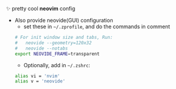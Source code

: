 :sparkles: pretty cool **neovim** config
- Also provide neovide(GUI) configuration
    - set these in `~/.zprofile`, and do the commands in comment
    ```sh
    # For init window size and tabs, Run:
    #   neovide --geometry=120x32
    #   neovide --notabs
    export NEOVIDE_FRAME=transparent
    ```
    - Optionally, add in `~/.zshrc`:
    ```sh
    alias vi = 'nvim' 
    alias v = 'neovide'
    ```
